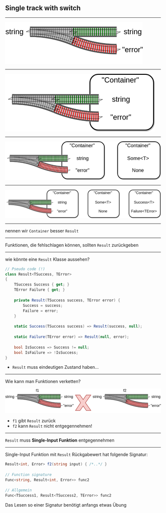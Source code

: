## Single track with switch

---

![img](resources/drawio/rop-Page-3a.png)

---

![img](resources/drawio/rop-Page-3c1.png)

---

![img](resources/drawio/rop-Page-3c2.png)

---

![img](resources/drawio/rop-Page-3c3.png)

---

nennen wir `Container` besser `Result`

---

Funktionen, die fehlschlagen können, sollten `Result` zurückgeben

---

wie könnte eine `Result` Klasse aussehen?

```csharp
// Pseudo code (!)
class Result<TSuccess, TError> 
{
    TSuccess Success { get; }
    TError Failure { get; }

    private Result(TSuccess success, TError error) {
        Success = success;
        Failure = error;
    }

    static Success(TSuccess success) => Result(success, null);

    static Failure(TError error) => Result(null, error);

    bool IsSuccess => Success != null;
    bool IsFailure => !IsSuccess;
}
```

- `Result` muss eindeutigen Zustand haben...

---

Wie kann man Funktionen verketten?

![img](resources/drawio/rop-Page-3b.png)

- `f1` gibt `Result` zurück
- `f2` kann `Result` nicht entgegennehmen!

---

`Result` muss **Single-Input Funktion** entgegennehmen

---

Single-Input Funktion mit `Result` Rückgabewert hat folgende Signatur:

```csharp
Result<int, Error> f2(string input) { /*..*/ }

// Function signature
Func<string, Result<int, Error>> func2

// Allgemein
Func<TSuccess1, Result<TSuccess2, TError>> func2
```

Das Lesen so einer Signatur benötigt anfangs etwas Übung

